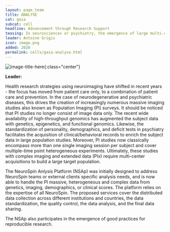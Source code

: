 ```yaml
---
layout: page_team
title: ANALYSE
cat: gaia
subcat: cell
headline: Advancement through Research Support
teasing: In neurosciences or psychiatry, the emergence of large multi-center population imaging (PI) studies raises numerous technological challenges. The NeuroSpin Anlysis Platform (NSAp) was initially designed to address NeuroSpin teams or external clients specific analysis needs, and is now able to handle the PI massive, heterogeneous and complex data from genetics, imaging, demographics, or clinical scores. The NSAp participates in the emergence of good practices for reproducible research. The proposed services cover the distributed data collection across different institutions and countries, the data standardization, the quality control, the data analysis, and the final data sharing.
leader: Antoine Grigis
icon: image.png
added: 2020
permalink: cells/gaia-analyse.html
---
```


![image-title-here]({{site.url}}{{site.baseurl}}images/labs/{{page.icon}}){:class="center"}

<b> Leader: </b>
<script>mail2("{{page.leader | replace: " ", "." | downcase}}", "cea", 3, "", "{{page.leader}}")</script>

Health research strategies using neuroimaging have shifted in recent years - the focus has moved from patient care only, to a combination of patient care and prevention. In the case of neurodegenerative and psychiatric diseases, this drives the creation of increasingly numerous massive imaging studies also known as Population Imaging (PI) surveys. It should be noticed that PI studies no longer consist of image data only. The recent wide availability of high-throughput genomics has augmented the subject data with genetics, epigenetics, and functional genomics. Likewise, the standardization of personality, demographics, and deficit tests in psychiatry facilitates the acquisition of clinical/behavioral records to enrich the subject data in large population studies. Moreover, PI studies now classically encompass more than one single imaging session per subject and cover multiple-time point heterogeneous experiments. Ultimately, these studies with complex imaging and extended data (PIx) require multi-center acquisitions to build a large target population.

The NeuroSpin Anlysis Platform (NSAp) was initially designed to address NeuroSpin teams or external clients specific analysis needs, and is now able to handle the PI massive, heterogeneous and complex data from genetics, imaging, demographics, or clinical scores. The platform relies on the expertise of all NeuroSpin. The proposed services cover the distributed data collection across different institutions and countries, the data standardization, the quality control, the data analysis, and the final data sharing.

The NSAp also participates in the emergence of good practices for reproducible research.


